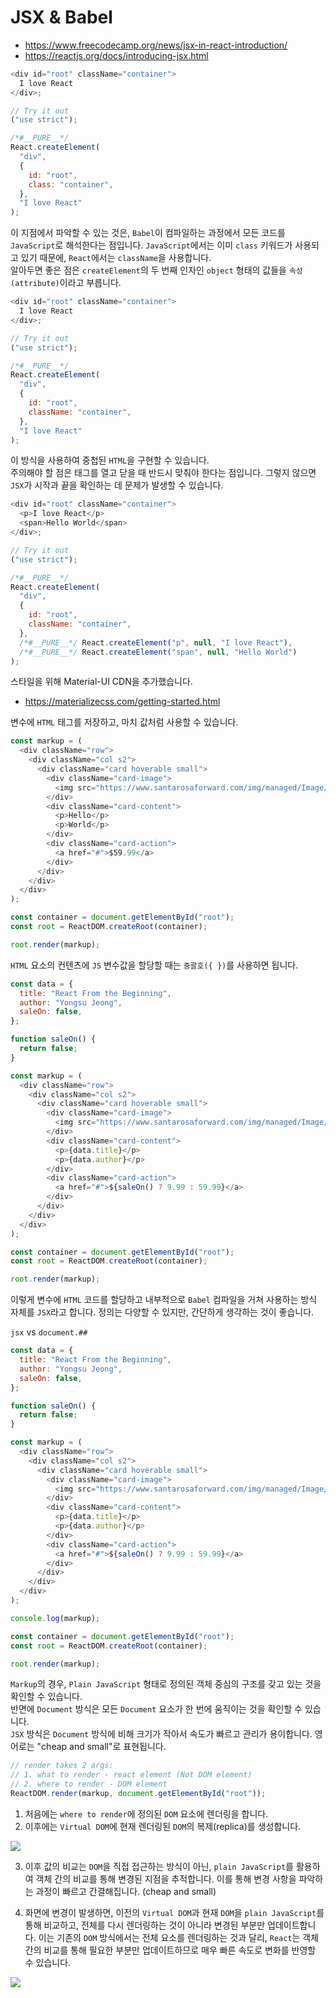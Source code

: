 # JSX & Babel

- https://www.freecodecamp.org/news/jsx-in-react-introduction/
- https://reactjs.org/docs/introducing-jsx.html

```javascript
<div id="root" className="container">
  I love React
</div>;

// Try it out
("use strict");

/*#__PURE__*/
React.createElement(
  "div",
  {
    id: "root",
    class: "container",
  },
  "I love React"
);
```

이 지점에서 파악할 수 있는 것은, `Babel`이 컴파일하는 과정에서 모든 코드를 `JavaScript`로 해석한다는 점입니다.
`JavaScript`에서는 이미 `class` 키워드가 사용되고 있기 때문에, `React`에서는 `className`을 사용합니다. <br />
알아두면 좋은 점은 `createElement`의 두 번째 인자인 `object` 형태의 값들을 `속성(attribute)`이라고 부릅니다.

```javascript
<div id="root" className="container">
  I love React
</div>;

// Try it out
("use strict");

/*#__PURE__*/
React.createElement(
  "div",
  {
    id: "root",
    className: "container",
  },
  "I love React"
);
```

이 방식을 사용하여 중첩된 `HTML`을 구현할 수 있습니다. <br />
주의해야 할 점은 태그를 열고 닫을 때 반드시 맞춰야 한다는 점입니다.
그렇지 않으면 `JSX`가 시작과 끝을 확인하는 데 문제가 발생할 수 있습니다.

```javascript
<div id="root" className="container">
  <p>I love React</p>
  <span>Hello World</span>
</div>;

// Try it out
("use strict");

/*#__PURE__*/
React.createElement(
  "div",
  {
    id: "root",
    className: "container",
  },
  /*#__PURE__*/ React.createElement("p", null, "I love React"),
  /*#__PURE__*/ React.createElement("span", null, "Hello World")
);
```

스타일을 위해 Material-UI CDN을 추가했습니다.

- https://materializecss.com/getting-started.html

변수에 `HTML` 태그를 저장하고, 마치 값처럼 사용할 수 있습니다.

```javascript
const markup = (
  <div className="row">
    <div className="col s2">
      <div className="card hoverable small">
        <div className="card-image">
          <img src="https://www.santarosaforward.com/img/managed/Image/111/file.jpg" />
        </div>
        <div className="card-content">
          <p>Hello</p>
          <p>World</p>
        </div>
        <div className="card-action">
          <a href="#">$59.99</a>
        </div>
      </div>
    </div>
  </div>
);

const container = document.getElementById("root");
const root = ReactDOM.createRoot(container);

root.render(markup);
```

`HTML` 요소의 컨텐츠에 `JS` 변수값을 할당할 때는 `중괄호({ })`를 사용하면 됩니다.

```javascript
const data = {
  title: "React From the Beginning",
  author: "Yongsu Jeong",
  saleOn: false,
};

function saleOn() {
  return false;
}

const markup = (
  <div className="row">
    <div className="col s2">
      <div className="card hoverable small">
        <div className="card-image">
          <img src="https://www.santarosaforward.com/img/managed/Image/111/file.jpg" />
        </div>
        <div className="card-content">
          <p>{data.title}</p>
          <p>{data.author}</p>
        </div>
        <div className="card-action">
          <a href="#">${saleOn() ? 9.99 : 59.99}</a>
        </div>
      </div>
    </div>
  </div>
);

const container = document.getElementById("root");
const root = ReactDOM.createRoot(container);

root.render(markup);
```

이렇게 변수에 `HTML` 코드를 할당하고 내부적으로 `Babel` 컴파일을 거쳐 사용하는 방식 자체를 `JSX`라고 합니다. 정의는 다양할 수 있지만, 간단하게 생각하는 것이 좋습니다.

`jsx` vs `document.##`

```javascript
const data = {
  title: "React From the Beginning",
  author: "Yongsu Jeong",
  saleOn: false,
};

function saleOn() {
  return false;
}

const markup = (
  <div className="row">
    <div className="col s2">
      <div className="card hoverable small">
        <div className="card-image">
          <img src="https://www.santarosaforward.com/img/managed/Image/111/file.jpg" />
        </div>
        <div className="card-content">
          <p>{data.title}</p>
          <p>{data.author}</p>
        </div>
        <div className="card-action">
          <a href="#">${saleOn() ? 9.99 : 59.99}</a>
        </div>
      </div>
    </div>
  </div>
);

console.log(markup);

const container = document.getElementById("root");
const root = ReactDOM.createRoot(container);

root.render(markup);
```

`Markup`의 경우, `Plain JavaScript` 형태로 정의된 객체 중심의 구조를 갖고 있는 것을 확인할 수 있습니다. <br /> 반면에 `Document` 방식은 모든 `Document` 요소가 한 번에 움직이는 것을 확인할 수 있습니다. <br /> `JSX` 방식은 `Document` 방식에 비해 크기가 작아서 속도가 빠르고 관리가 용이합니다. 영어로는 "cheap and small"로 표현됩니다.

```javascript
// render takes 2 args:
// 1. what to render - react element (Not DOM element)
// 2. where to render - DOM element
ReactDOM.render(markup, document.getElementById("root"));
```

1. 처음에는 `where to render`에 정의된 `DOM` 요소에 렌더링을 합니다.
2. 이후에는 `Virtual DOM`에 현재 렌더링된 `DOM`의 복제(replica)를 생성합니다.

<img src="https://cdn-images-1.medium.com/max/800/1*Vh0hZeByYj923GXHWCXPCA.png" />

3. 이후 값의 비교는 `DOM`을 직접 접근하는 방식이 아닌, `plain JavaScript`를 활용하여 객체 간의 비교를 통해 변경된 지점을 추적합니다. 이를 통해 변경 사항을 파악하는 과정이 빠르고 간결해집니다. (cheap and small)

4. 화면에 변경이 발생하면, 이전의 `Virtual DOM`과 현재 `DOM`을 `plain JavaScript`를 통해 비교하고, 전체를 다시 렌더링하는 것이 아니라 변경된 부분만 업데이트합니다. 이는 기존의 `DOM` 방식에서는 전체 요소를 렌더링하는 것과 달리, `React`는 객체 간의 비교를 통해 필요한 부분만 업데이트하므로 매우 빠른 속도로 변화를 반영할 수 있습니다.

<img src="https://cdn-images-1.medium.com/max/1000/1*J8gTVVd1Mf6L0Dqg0NbNkQ.png" />
